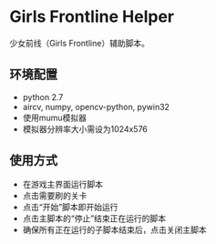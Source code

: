 # Girls Frontline Helper

少女前线（Girls Frontline）辅助脚本。

## 环境配置

- python 2.7
- aircv, numpy, opencv-python, pywin32
- 使用mumu模拟器
- 模拟器分辨率大小需设为1024x576

## 使用方式

- 在游戏主界面运行脚本
- 点击需要刷的关卡
- 点击“开始”脚本即开始运行
- 点击主脚本的“停止”结束正在运行的脚本
- 确保所有正在运行的子脚本结束后，点击关闭主脚本